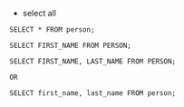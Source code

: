 - select all
```
SELECT * FROM person;
```


```
SELECT FIRST_NAME FROM PERSON;
```

```
SELECT FIRST_NAME, LAST_NAME FROM PERSON;

OR 

SELECT first_name, last_name FROM person;
```